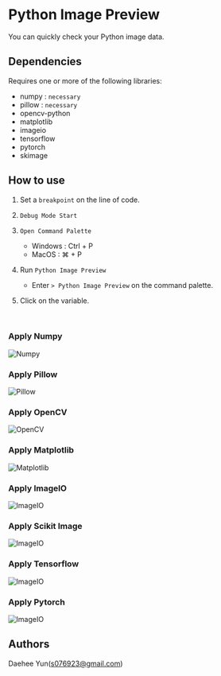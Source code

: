 # Python Image Preview

You can quickly check your Python image data.

## Dependencies

Requires one or more of the following libraries:

- numpy : `necessary`
- pillow : `necessary`
- opencv-python
- matplotlib
- imageio
- tensorflow
- pytorch
- skimage

## How to use

1. Set a `breakpoint` on the line of code.

2. `Debug Mode Start`

3. `Open Command Palette`
	- Windows : Ctrl + P
	- MacOS : ⌘ + P

4. Run `Python Image Preview`
	- Enter `> Python Image Preview` on the command palette.

5. Click on the variable.

<br>

### Apply Numpy

![Numpy](images/Numpy.gif)

### Apply Pillow

![Pillow](images/Pillow.gif)

### Apply OpenCV

![OpenCV](images/OpenCV.gif)

### Apply Matplotlib

![Matplotlib](images/Matplotlib.gif)

### Apply ImageIO

![ImageIO](images/ImageIO.gif)

### Apply Scikit Image

![ImageIO](images/Scikit-Image.gif)

### Apply Tensorflow

![ImageIO](images/Tensorflow.gif)

### Apply Pytorch

![ImageIO](images/Pytorch.gif)

## Authors

Daehee Yun(s076923@gmail.com)